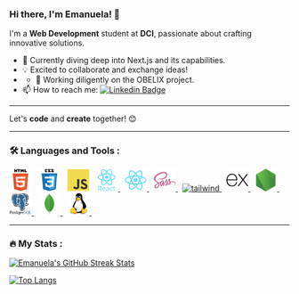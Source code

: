 ### Hi there, I'm Emanuela! 👋

I'm a **Web Development** student at **DCI**, passionate about crafting innovative solutions. 

- 🌱 Currently diving deep into Next.js and its capabilities.
- 💡 Excited to collaborate and exchange ideas!
- - 🔧 Working diligently on the OBELIX project.
- :mailbox: How to reach me: [![Linkedin Badge](https://img.shields.io/badge/-Emanuela_Markovic-blue?style=flat&logo=Linkedin&logoColor=white)](https://www.linkedin.com/in/emanuela-markovic-5518bb2b7/)

---

Let's **code** and **create** together! 😊 

---

### :hammer_and_wrench: Languages and Tools :
<p align="left">
<a href="https://www.w3.org/html/" target="_blank" rel="noreferrer"> <img src="https://raw.githubusercontent.com/devicons/devicon/master/icons/html5/html5-original-wordmark.svg" alt="html5" width="40" height="40"/></a> &nbsp;
<a href="https://www.w3schools.com/css/" target="_blank" rel="noreferrer"> <img src="https://raw.githubusercontent.com/devicons/devicon/master/icons/css3/css3-original-wordmark.svg" alt="css3" width="40" height="40"/></a> &nbsp;
<a href="https://developer.mozilla.org/en-US/docs/Web/JavaScript" target="_blank" rel="noreferrer"> <img src="https://raw.githubusercontent.com/devicons/devicon/master/icons/javascript/javascript-original.svg" alt="javascript" width="40" height="40"/></a> &nbsp;
<a href="https://reactjs.org/" target="_blank" rel="noreferrer"> <img src="https://raw.githubusercontent.com/devicons/devicon/master/icons/react/react-original-wordmark.svg" alt="react" width="40" height="40"/> </a> &nbsp;
<a href="https://reactnative.dev/" target="_blank" rel="noreferrer"> <img src="https://raw.githubusercontent.com/devicons/devicon/master/icons/react/react-original.svg" alt="react-native" width="40" height="40"/> </a> &nbsp;
<a href="https://sass-lang.com/" target="_blank" rel="noreferrer"> <img src="https://raw.githubusercontent.com/devicons/devicon/master/icons/sass/sass-original.svg" alt="sass" width="40" height="40"/> </a> &nbsp;
<a href="https://tailwindcss.com/" target="_blank" rel="noreferrer"> <img src="https://simpleicons.org/icons/tailwindcss.svg" alt="tailwind" width="40" height="40"/> </a> &nbsp;
<a href="https://expressjs.com" target="_blank" rel="noreferrer"> <img src="https://raw.githubusercontent.com/devicons/devicon/c5378d6c2510ffa0b3e4475af95618a8048d6cf1/icons/express/express-original.svg" alt="express" width="40" height="40"/> </a> &nbsp;
<a href="https://nodejs.org" target="_blank" rel="noreferrer"> <img src="https://raw.githubusercontent.com/devicons/devicon/c5378d6c2510ffa0b3e4475af95618a8048d6cf1/icons/nodejs/nodejs-original.svg" alt="nodejs" width="40" height="40"/> </a> &nbsp;
<a href="https://www.postgresql.org" target="_blank" rel="noreferrer"> <img src="https://raw.githubusercontent.com/devicons/devicon/master/icons/postgresql/postgresql-original-wordmark.svg" alt="postgresql" width="40" height="40"/> </a> &nbsp;
<a href="https://www.mongodb.com" target="_blank" rel="noreferrer"> <img src="https://raw.githubusercontent.com/devicons/devicon/master/icons/mongodb/mongodb-original.svg" alt="mongoDB" width="40" height="40"/> </a> &nbsp;
<a href="https://www.linux.org" target="_blank" rel="noreferrer"> <img src="https://raw.githubusercontent.com/devicons/devicon/master/icons/linux/linux-original.svg" alt="linux" width="40" height="40"/> </a> &nbsp;
</p>

---

### :fire: My Stats :
<a href="https://github-readme-streak-stats.herokuapp.com?user=emanuelamarkovic">
  <img src="https://github-readme-streak-stats.herokuapp.com/?user=emanuelamarkovic" alt="Emanuela's GitHub Streak Stats" />
</a>

[![Top Langs](https://github-readme-stats.vercel.app/api/top-langs/?username=emanuelamarkovic)](https://github.com/anuraghazra/github-readme-stats)
